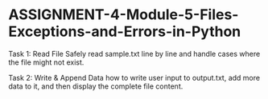 # ASSIGNMENT-4-Module-5-Files-Exceptions-and-Errors-in-Python

Task 1: Read File Safely
read sample.txt line by line and handle cases where the file might not exist.

Task 2: Write & Append Data
how to write user input to output.txt, add more data to it, and then display the complete file content.
